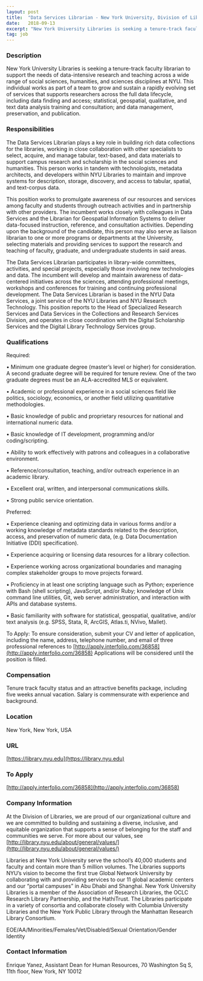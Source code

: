 ```yaml
---
layout: post
title:  "Data Services Librarian - New York University, Division of Libraries"
date:   2018-09-13
excerpt: "New York University Libraries is seeking a tenure-track faculty librarian to support the needs of data-intensive research and teaching across a wide range of social sciences, humanities, and sciences disciplines at NYU. This individual works as part of a team to grow and sustain a rapidly evolving set of services..."
tag: job
---
```


### Description   

New York University Libraries is seeking a tenure-track faculty librarian to support the needs of data-intensive research and teaching across a wide range of social sciences, humanities, and sciences disciplines at NYU. This individual works as part of a team to grow and sustain a rapidly evolving set of services that supports researchers across the full data lifecycle, including data finding and access; statistical, geospatial, qualitative, and text data analysis training and consultation; and data management, preservation, and publication.  


### Responsibilities   

The Data Services Librarian plays a key role in building rich data collections for the libraries, working in close collaboration with other specialists to select, acquire, and manage tabular, text-based, and data materials to support campus research and scholarship in the social sciences and humanities. This person works in tandem with technologists, metadata architects, and developers within NYU Libraries to maintain and improve systems for description, storage, discovery, and access to tabular, spatial, and text-corpus data.

This position works to promulgate awareness of our resources and services among faculty and students through outreach activities and in partnership with other providers. The incumbent works closely with colleagues in Data Services and the Librarian for Geospatial Information Systems to deliver data-focused instruction, reference, and consultation activities. Depending upon the background of the candidate, this person may also serve as liaison librarian to one or more programs or departments at the University, selecting materials and providing services to support the research and teaching of faculty, graduate, and undergraduate students in said areas.

The Data Services Librarian participates in library-wide committees, activities, and special projects, especially those involving new technologies and data. The incumbent will develop and maintain awareness of data-centered initiatives across the sciences, attending professional meetings, workshops and conferences for training and continuing professional development. The Data Services Librarian is based in the NYU Data Services, a joint service of the NYU Libraries and NYU Research Technology. This position reports to the Head of Specialized Research Services and Data Services in the Collections and Research Services Division, and operates in close coordination with the Digital Scholarship Services and the Digital Library Technology Services group.


### Qualifications   

Required:

• 	Minimum one graduate degree (master’s level or higher) for consideration.  A second graduate degree will be required for tenure review. One of the two graduate degrees must be an ALA-accredited MLS or equivalent.

• 	Academic or professional experience in a social sciences field like politics, sociology, economics, or another field utilizing quantitative methodologies.

• 	Basic knowledge of public and proprietary resources for national and international numeric data.

• 	Basic knowledge of IT development, programming and/or coding/scripting. 

• 	Ability to work effectively with patrons and colleagues in a collaborative environment.

• 	Reference/consultation, teaching, and/or outreach experience in an academic library.

• 	Excellent oral, written, and interpersonal communications skills.

• 	Strong public service orientation.

Preferred:

• 	Experience cleaning and optimizing data in various forms and/or a working knowledge of metadata standards related to the description, access, and preservation of numeric data, (e.g. Data Documentation Initiative (DDI) specification). 

• 	Experience acquiring or licensing data resources for a library collection. 

• 	Experience working across organizational boundaries and managing complex stakeholder groups to move projects forward.

• 	Proficiency in at least one scripting language such as Python; experience with Bash (shell scripting), JavaScript, and/or Ruby; knowledge of Unix command line utilities, Git, web server administration, and interaction with APIs and database systems. 

• 	Basic familiarity with software for statistical, geospatial, qualitative, and/or text analysis (e.g. SPSS, Stata, R, ArcGIS, Atlas.ti, NVivo, Mallet).

To Apply: To ensure consideration, submit your CV and letter of application, including the name, address, telephone number, and email of three professional references to [http://apply.interfolio.com/36858](http://apply.interfolio.com/36858) Applications will be considered until the position is filled.


### Compensation   

Tenure track faculty status and an attractive benefits package, including five weeks annual vacation. Salary is commensurate with experience and background.


### Location   

New York, New York, USA


### URL   

[https://library.nyu.edu](https://library.nyu.edu)

### To Apply   

[http://apply.interfolio.com/36858](http://apply.interfolio.com/36858)


### Company Information   

At the Division of Libraries, we are proud of our organizational culture and we are committed to building and sustaining a diverse, inclusive, and equitable organization that supports a sense of belonging for the staff and communities we serve. For more about our values, see [http://library.nyu.edu/about/general/values/](http://library.nyu.edu/about/general/values/)

Libraries at New York University serve the school’s 40,000 students and faculty and contain more than 5 million volumes. The Libraries supports NYU’s vision to become the first true Global Network University by collaborating with and providing services to our 11 global academic centers and our “portal campuses” in Abu Dhabi and Shanghai. New York University Libraries is a member of the Association of Research Libraries, the OCLC Research Library Partnership, and the HathiTrust. The Libraries participate in a variety of consortia and collaborate closely with Columbia University Libraries and the New York Public Library through the Manhattan Research Library Consortium. 

EOE/AA/Minorities/Females/Vet/Disabled/Sexual Orientation/Gender Identity


### Contact Information   

Enrique Yanez, Assistant Dean for Human Resources, 70 Washington Sq S, 11th floor, New York, NY 10012

